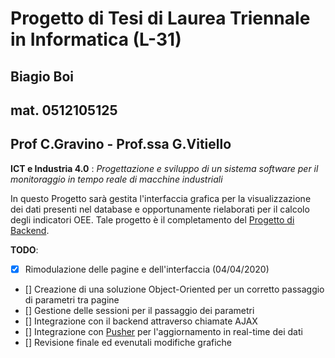 # Progetto di Tesi di Laurea Triennale in Informatica (L-31)
## Biagio Boi
## mat. 0512105125
## Prof C.Gravino - Prof.ssa G.Vitiello

__ICT e Industria 4.0__ : _Progettazione e sviluppo di un sistema software per il monitoraggio in tempo reale di macchine industriali_

In questo Progetto sarà gestita l'interfaccia grafica per la visualizzazione dei dati presenti nel database e opportunamente rielaborati per il calcolo degli indicatori OEE.
Tale progetto è il completamento del <a href="https://github.com/b14s199/proj_tesi_backend">Progetto di Backend</a>.

__TODO__:
- [x] Rimodulazione delle pagine e dell'interfaccia (04/04/2020)
- [] Creazione di una soluzione Object-Oriented per un corretto passaggio di parametri tra pagine
- [] Gestione delle sessioni per il passaggio dei parametri
- [] Integrazione con il backend attraverso chiamate AJAX
- [] Integrazione con <a href="https://pusher.com/">Pusher</a> per l'aggiornamento in real-time dei dati
- [] Revisione finale ed evenutali modifiche grafiche
